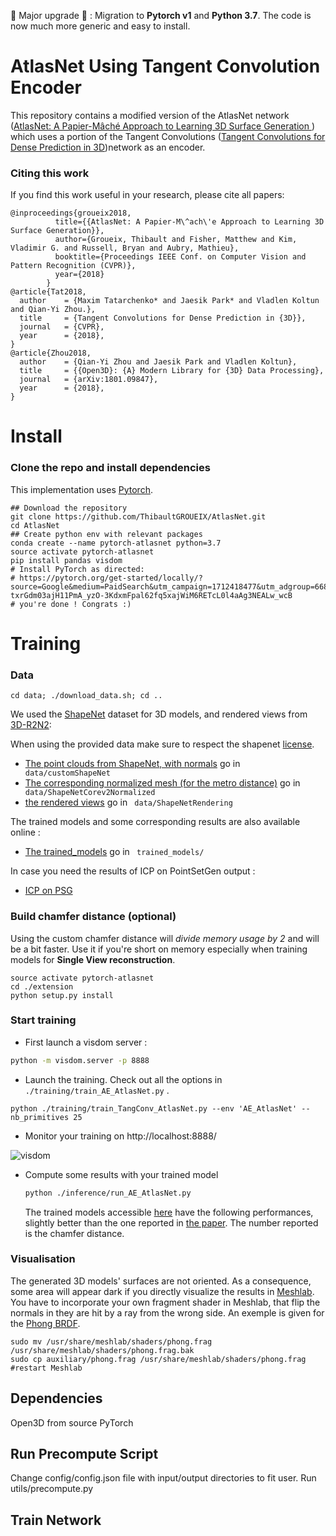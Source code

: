 🚀 Major upgrade 🚀 : Migration to  **Pytorch v1** and **Python 3.7**. The code is now much more generic and easy to install.

# AtlasNet Using Tangent Convolution Encoder

This repository contains a modified version of the AtlasNet network ([AtlasNet: A Papier-Mâché Approach to Learning 3D Surface Generation ](http://imagine.enpc.fr/~groueixt/atlasnet/)) which uses a portion of the Tangent Convolutions ([Tangent Convolutions for Dense Prediction in 3D](http://vladlen.info/papers/tangent-convolutions.pdf))network as an encoder.


### Citing this work

If you find this work useful in your research, please cite all papers:

```
@inproceedings{groueix2018,
          title={{AtlasNet: A Papier-M\^ach\'e Approach to Learning 3D Surface Generation}},
          author={Groueix, Thibault and Fisher, Matthew and Kim, Vladimir G. and Russell, Bryan and Aubry, Mathieu},
          booktitle={Proceedings IEEE Conf. on Computer Vision and Pattern Recognition (CVPR)},
          year={2018}
        }
@article{Tat2018,
  author    = {Maxim Tatarchenko* and Jaesik Park* and Vladlen Koltun and Qian-Yi Zhou.},
  title     = {Tangent Convolutions for Dense Prediction in {3D}},
  journal   = {CVPR},
  year      = {2018},
}
@article{Zhou2018,
  author    = {Qian-Yi Zhou and Jaesik Park and Vladlen Koltun},
  title     = {{Open3D}: {A} Modern Library for {3D} Data Processing},
  journal   = {arXiv:1801.09847},
  year      = {2018},
}
```

# Install

### Clone the repo and install dependencies

This implementation uses [Pytorch](http://pytorch.org/).

```shell
## Download the repository
git clone https://github.com/ThibaultGROUEIX/AtlasNet.git
cd AtlasNet
## Create python env with relevant packages
conda create --name pytorch-atlasnet python=3.7
source activate pytorch-atlasnet
pip install pandas visdom
# Install PyTorch as directed:
# https://pytorch.org/get-started/locally/?source=Google&medium=PaidSearch&utm_campaign=1712418477&utm_adgroup=66821158477&utm_keyword=%2Binstalling%20%2Bpytorch&utm_offering=AI&utm_Product=PYTorch&gclid=Cj0KCQjw5MLrBRClARIsAPG0WGwp-txrGdm03ajH11PmA_yzO-3KdxmFpal62fq5xajWiM6RETcL0l4aAg3NEALw_wcB
# you're done ! Congrats :)

```
# Training

### Data

```shell
cd data; ./download_data.sh; cd ..
```
We used the [ShapeNet](https://www.shapenet.org/) dataset for 3D models, and rendered views from [3D-R2N2](https://github.com/chrischoy/3D-R2N2):

When using the provided data make sure to respect the shapenet [license](https://shapenet.org/terms).

* [The point clouds from ShapeNet, with normals](https://cloud.enpc.fr/s/j2ECcKleA1IKNzk) go in ``` data/customShapeNet```
* [The corresponding normalized mesh (for the metro distance)](https://cloud.enpc.fr/s/RATKsfLQUSu0JWW) go in ``` data/ShapeNetCorev2Normalized```
* [the rendered views](https://cloud.enpc.fr/s/S6TCx1QJzviNHq0) go in ``` data/ShapeNetRendering```

The trained models and some corresponding results are also available online :

* [The trained_models](https://cloud.enpc.fr/s/c27Df7fRNXW2uG3) go in ``` trained_models/```

In case you need the results of ICP on PointSetGen output :
* [ICP on PSG](https://cloud.enpc.fr/s/3a7Xg9RzIsgmofw)



### Build chamfer distance (optional)

Using the custom chamfer distance will *divide memory usage by 2* and will be a bit faster. Use it if you're short on memory especially when training models for **Single View reconstruction**.

```shell
source activate pytorch-atlasnet
cd ./extension
python setup.py install
```



### Start training

* First launch a visdom server :

```bash
python -m visdom.server -p 8888
```

* Launch the training. Check out all the options in ```./training/train_AE_AtlasNet.py``` .

```shell
python ./training/train_TangConv_AtlasNet.py --env 'AE_AtlasNet' --nb_primitives 25
```

* Monitor your training on http://localhost:8888/

![visdom](pictures/visdom2.png)


* Compute some results with your trained model

  ```bash
  python ./inference/run_AE_AtlasNet.py
  ```
  The trained models accessible [here](TODO) have the following performances, slightly better than the one reported in [the paper](TODO). The number reported is the chamfer distance.


### Visualisation

The generated 3D models' surfaces are not oriented. As a consequence, some area will appear dark if you directly visualize the results in [Meshlab](http://www.meshlab.net/). You have to incorporate your own fragment shader in Meshlab, that flip the normals in they are hit by a ray from the wrong side. An exemple is given for the [Phong BRDF](https://en.wikipedia.org/wiki/Phong_reflection_model).

```shell
sudo mv /usr/share/meshlab/shaders/phong.frag /usr/share/meshlab/shaders/phong.frag.bak
sudo cp auxiliary/phong.frag /usr/share/meshlab/shaders/phong.frag #restart Meshlab
```

## Dependencies
Open3D from source
PyTorch

## Run Precompute Script
Change config/config.json file with input/output directories to fit user. Run utils/precompute.py

## Train Network
